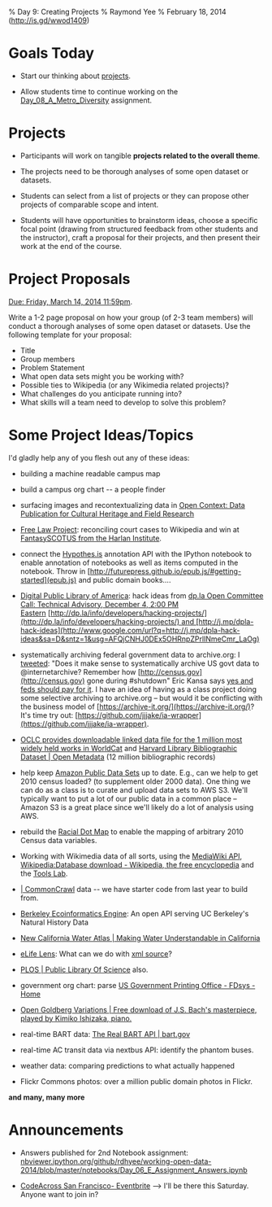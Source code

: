 % Day 9:  Creating Projects 
% Raymond Yee 
% February 18, 2014 (<http://is.gd/wwod1409>)

# Goals Today

* Start our thinking about [projects](http://rdhyee.github.io/wwod14/day01.html#(16)).

* Allow students time to continue working on the
  [Day_08_A_Metro_Diversity](https://bcourses.berkeley.edu/courses/1189091/assignments/4739621) assignment.

# Projects

* Participants will work on tangible **projects related to the overall
theme**.

* The projects need to be thorough analyses of some open
dataset or datasets.

* Students can select from a list of projects or they can propose other projects
of comparable scope and intent. 

* Students will have opportunities to brainstorm ideas, choose a specific focal
point (drawing from structured feedback from other students and the instructor),
craft a proposal for their projects, and then present their work at the end of
the course.

# Project Proposals

[Due: Friday, March 14, 2014 11:59pm](https://bcourses.berkeley.edu/courses/1189091/assignments/4743884).

Write a 1-2 page proposal on how your group (of 2-3 team members) will conduct a thorough analyses of some open dataset or datasets. Use the following template for your proposal:

* Title
* Group members
* Problem Statement
* What open data sets might you be working with?
* Possible ties to Wikipedia (or any Wikimedia related projects)?
* What challenges do you anticipate running into?
* What skills will a team need to develop to solve this problem?

# Some Project Ideas/Topics

I'd gladly help any of you flesh out any of these ideas:

* building a machine readable campus map

* build a campus org chart -- a people finder

* surfacing images and recontextualizing data in
  [Open Context: Data Publication for Cultural Heritage and Field Research](http://opencontext.org/)

* [Free Law Project](http://freelawproject.org/):   reconciling court
  cases to Wikipedia and win at 
  [FantasySCOTUS from the Harlan Institute](http://www.fantasyscotus.net/).

* connect the [Hypothes.is](http://hypothes.is/) annotation API with
  the IPython notebook to enable annotation of notebooks as well as
  items computed in the notebook.   Throw in [http://futurepress.github.io/epub.js/#getting-started](epub.js) and public domain books.... 

* [Digital Public Library of America](http://dp.la/): hack ideas from [dp.la Open Committee
Call: Technical Advisory, December 4, 2:00 PM
Eastern](#evernote-view-59356-s1-975a62a4-5c3e-4461-bbd7-c8c3cac87d99-975a62a4-5c3e-4461-bbd7-c8c3cac87d99) [http://dp.la/info/developers/hacking-projects/](http://dp.la/info/developers/hacking-projects/) and [http://j.mp/dpla-hack-ideas](http://www.google.com/url?q=http://j.mp/dpla-hack-ideas&sa=D&sntz=1&usg=AFQjCNHJ0DEx5OHRnpZPrlINmeCmr_LaOg)

* systematically archiving federal government data to archive.org:  I [tweeted](https://twitter.com/ekansa/status/397377547362525184): "Does
it make sense to systematically archive US govt data to
@internetarchive? Remember how [http://census.gov](http://census.gov)
gone during \#shutdown" Eric Kansa says [yes and feds should pay for
it](https://twitter.com/ekansa/status/397377547362525184). I have an
idea of having as a class project doing some selective archiving to
archive.org – but would it be conflicting with the business model of
[https://archive-it.org/](https://archive-it.org/)?  It's time try out:
[https://github.com/jjjake/ia-wrapper](https://github.com/jjjake/ia-wrapper).

*
  [OCLC provides downloadable linked data file for the 1 million most widely held works in WorldCat](http://www.oclc.org/en-US/news/releases/2012/201252.html)
  and
  [Harvard Library Bibliographic Dataset | Open Metadata](http://openmetadata.lib.harvard.edu/bibdata)
  (12 million bibliographic records)

* help keep [Amazon Public Data
Sets](http://aws.amazon.com/datasets/) up to date. E.g., can we help to
get 2010 census loaded? (to supplement older 2000 data). One thing we
can do as a class is to curate and upload data sets to AWS S3. We'll
typically want to put a lot of our public data in a common place –
Amazon S3 is a great place since we'll likely do a lot of analysis using
AWS.

* rebuild the [Racial Dot Map](http://bit.ly/rdotmap) to enable the
  mapping of arbitrary 2010 Census data variables.

* Working with Wikimedia data of all sorts, using the
  [MediaWiki API](https://www.mediawiki.org/wiki/API:Main_page),
  [Wikipedia:Database download - Wikipedia, the free encyclopedia](https://en.wikipedia.org/wiki/Wikipedia:Database_download)
  and the
  [Tools Lab](https://wikitech.wikimedia.org/wiki/Nova_Resource:Tools/Help).

* [| CommonCrawl](http://commoncrawl.org/) data -- we have starter
  code from last year to build from.

* [Berkeley Ecoinformatics Engine](http://ecoengine.berkeley.edu/): An
  open API serving UC Berkeley's Natural History Data

*
  [New California Water Atlas | Making Water Understandable in California](http://ca.statewater.org/)

* [eLife Lens](http://lens.elifesciences.org/): What can we do with [xml
source](http://elife.elifesciences.org/content/2/e01516.source.xml)?

* [PLOS | Public Library Of Science](http://www.plos.org/) also.

* government org chart: parse [US Government Printing Office - FDsys -
Home](http://www.gpo.gov/fdsys/#)

*
  [Open Goldberg Variations | Free download of J.S. Bach's masterpiece, played by Kimiko Ishizaka, piano.](http://www.opengoldbergvariations.org/)

* real-time BART data:
  [The Real BART API | bart.gov](http://www.bart.gov/schedules/developers/api)

* real-time AC transit data via nextbus API:  identify the phantom
  buses.


* weather data:  comparing predictions to what actually happened

* Flickr Commons photos:  over a million public domain photos in
  Flickr.

**and many, many more**

# Announcements

* Answers published for 2nd Notebook assignment: [nbviewer.ipython.org/github/rdhyee/working-open-data-2014/blob/master/notebooks/Day_06_E_Assignment_Answers.ipynb](http://nbviewer.ipython.org/github/rdhyee/working-open-data-2014/blob/master/notebooks/Day_06_E_Assignment_Answers.ipynb)

* [CodeAcross San Francisco- Eventbrite](http://www.eventbrite.com/e/codeacross-san-francisco-tickets-10521326571)
--> I'll be there this Saturday.  Anyone want to join in?

